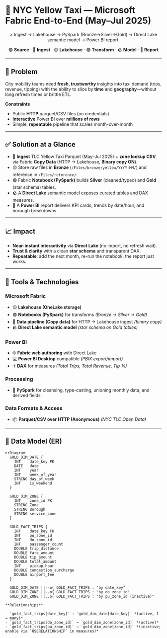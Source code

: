 # 🚕 NYC Yellow Taxi — Microsoft Fabric End-to-End (May–Jul 2025)

<p align="center">
> Ingest → Lakehouse → PySpark (Bronze→Silver→Gold) → Direct Lake semantic model → Power BI report.
</p>

<p align="center">
  🟢 <b>Source</b> · 🔵 <b>Ingest</b> · 🟡 <b>Lakehouse</b> · 🟣 <b>Transform</b> · 🪨 <b>Model</b> · 🌸 <b>Report</b>
</p>



---

## 🎯 Problem

City mobility teams need **fresh, trustworthy** insights into taxi demand (trips, revenue, tipping) with the ability to slice by **time** and **geography**—without long refresh times or brittle ETL.

**Constraints**

- Public **HTTP** parquet/CSV files (no credentials)  
- **Interactive** Power BI over **millions of rows**  
- Simple, **repeatable** pipeline that scales month-over-month

---

## ✅ Solution at a Glance

- 🔵 **Ingest** TLC Yellow Taxi Parquet (May–Jul 2025) + **zone lookup CSV** via Fabric **Copy Data** (HTTP → Lakehouse, **Binary copy ON**).
- 🟡 Store raw files in **Bronze** (`/Files/bronze/yellow/YYYY-MM/`) and reference in `/Files/reference/`.
- 🟣 Fabric **Notebook (PySpark)** builds **Silver** (cleaned/typed) and **Gold** (star schema) tables.
- 🪨 A **Direct Lake** semantic model exposes curated tables and DAX measures.
- 🌸 A **Power BI** report delivers KPI cards, trends by date/hour, and borough breakdowns.

---

## 📈 Impact

- **Near-instant interactivity** via **Direct Lake** (no import, no refresh wait).  
- **Trust & clarity** with a clean **star schema** and transparent DAX.  
- **Repeatable**: add the next month, re-run the notebook, the report just works.

---

## 🧰 Tools & Technologies

### Microsoft Fabric
- 🟡 **Lakehouse (OneLake storage)**
- 🟣 **Notebooks (PySpark)** for transforms *(Bronze → Silver → Gold)*
- 🔵 **Data pipeline (Copy data)** for HTTP → Lakehouse ingest *(binary copy)*
- 🪨 **Direct Lake semantic model** *(star schema on Gold tables)*

### Power BI
- 🌐 **Fabric web authoring** with Direct Lake
- 💻 **Power BI Desktop** compatible *(PBIX export/import)*
- ➕ **DAX** for measures *(Total Trips, Total Revenue, Tip %)*

### Processing
- 🐍 **PySpark** for cleansing, type-casting, unioning monthly data, and derived fields

### Data Formats & Access
- 📦 **Parquet/CSV over HTTP (Anonymous)** *(NYC TLC Open Data)*

---

## 🧱 Data Model (ER)

```mermaid
erDiagram
  GOLD_DIM_DATE {
    INT    date_key PK
    DATE   date
    INT    year
    INT    week_of_year
    STRING day_of_week
    INT    is_weekend
  }

  GOLD_DIM_ZONE {
    INT    zone_id PK
    STRING Zone
    STRING Borough
    STRING service_zone
  }

  GOLD_FACT_TRIPS {
    INT    date_key FK
    INT    pu_zone_id
    INT    do_zone_id
    INT    passenger_count
    DOUBLE trip_distance
    DOUBLE fare_amount
    DOUBLE tip_amount
    DOUBLE total_amount
    INT    pickup_hour
    DOUBLE congestion_surcharge
    DOUBLE airport_fee
  }

  GOLD_DIM_DATE ||--o{ GOLD_FACT_TRIPS : "by date_key"
  GOLD_DIM_ZONE ||--o{ GOLD_FACT_TRIPS : "by do_zone_id"
  GOLD_DIM_ZONE ||..o{ GOLD_FACT_TRIPS : "by pu_zone_id (inactive)"

**Relationships**

- `gold_fact_trips[date_key]` → `gold_dim_date[date_key]` *(active, 1 → many)*
- `gold_fact_trips[do_zone_id]` → `gold_dim_zone[zone_id]` *(active)*
- `gold_fact_trips[pu_zone_id]` → `gold_dim_zone[zone_id]` *(inactive; enable via `USERELATIONSHIP` in measures)*

